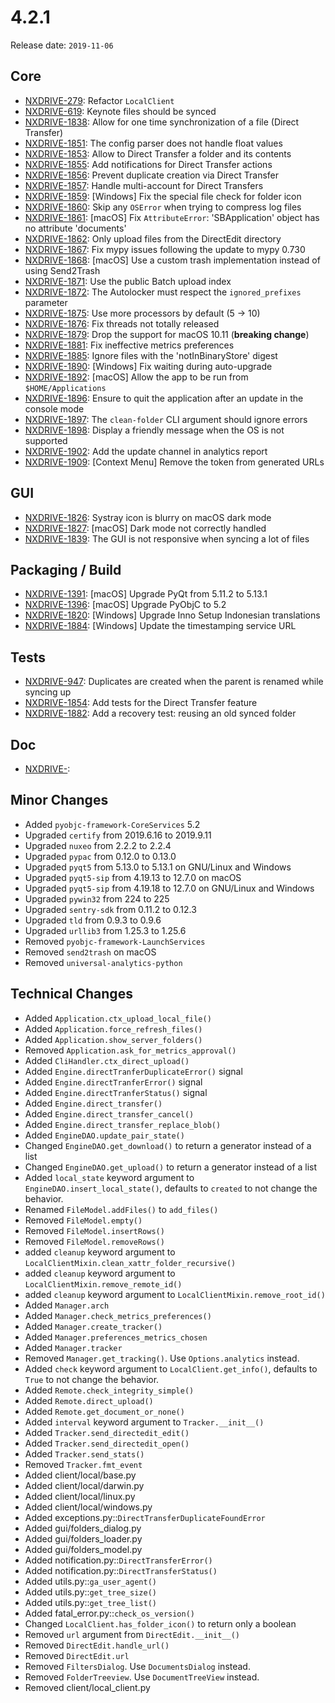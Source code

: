 # 4.2.1

Release date: `2019-11-06`

## Core

- [NXDRIVE-279](https://jira.nuxeo.com/browse/NXDRIVE-279): Refactor `LocalClient`
- [NXDRIVE-619](https://jira.nuxeo.com/browse/NXDRIVE-619): Keynote files should be synced
- [NXDRIVE-1838](https://jira.nuxeo.com/browse/NXDRIVE-1838): Allow for one time synchronization of a file (Direct Transfer)
- [NXDRIVE-1851](https://jira.nuxeo.com/browse/NXDRIVE-1851): The config parser does not handle float values
- [NXDRIVE-1853](https://jira.nuxeo.com/browse/NXDRIVE-1853): Allow to Direct Transfer a folder and its contents
- [NXDRIVE-1855](https://jira.nuxeo.com/browse/NXDRIVE-1855): Add notifications for Direct Transfer actions
- [NXDRIVE-1856](https://jira.nuxeo.com/browse/NXDRIVE-1856): Prevent duplicate creation via Direct Transfer
- [NXDRIVE-1857](https://jira.nuxeo.com/browse/NXDRIVE-1857): Handle multi-account for Direct Transfers
- [NXDRIVE-1859](https://jira.nuxeo.com/browse/NXDRIVE-1859): [Windows] Fix the special file check for folder icon
- [NXDRIVE-1860](https://jira.nuxeo.com/browse/NXDRIVE-1860): Skip any `OSError` when trying to compress log files
- [NXDRIVE-1861](https://jira.nuxeo.com/browse/NXDRIVE-1861): [macOS] Fix `AttributeError`: 'SBApplication' object has no attribute 'documents'
- [NXDRIVE-1862](https://jira.nuxeo.com/browse/NXDRIVE-1862): Only upload files from the DirectEdit directory
- [NXDRIVE-1867](https://jira.nuxeo.com/browse/NXDRIVE-1867): Fix mypy issues following the update to mypy 0.730
- [NXDRIVE-1868](https://jira.nuxeo.com/browse/NXDRIVE-1868): [macOS] Use a custom trash implementation instead of using Send2Trash
- [NXDRIVE-1871](https://jira.nuxeo.com/browse/NXDRIVE-1871): Use the public Batch upload index
- [NXDRIVE-1872](https://jira.nuxeo.com/browse/NXDRIVE-1872): The Autolocker must respect the `ignored_prefixes` parameter
- [NXDRIVE-1875](https://jira.nuxeo.com/browse/NXDRIVE-1875): Use more processors by default (5 -> 10)
- [NXDRIVE-1876](https://jira.nuxeo.com/browse/NXDRIVE-1876): Fix threads not totally released
- [NXDRIVE-1879](https://jira.nuxeo.com/browse/NXDRIVE-1879): Drop the support for macOS 10.11 (**breaking change**)
- [NXDRIVE-1881](https://jira.nuxeo.com/browse/NXDRIVE-1881): Fix ineffective metrics preferences
- [NXDRIVE-1885](https://jira.nuxeo.com/browse/NXDRIVE-1885): Ignore files with the 'notInBinaryStore' digest
- [NXDRIVE-1890](https://jira.nuxeo.com/browse/NXDRIVE-1890): [Windows] Fix waiting during auto-upgrade
- [NXDRIVE-1892](https://jira.nuxeo.com/browse/NXDRIVE-1892): [macOS] Allow the app to be run from `$HOME/Applications`
- [NXDRIVE-1896](https://jira.nuxeo.com/browse/NXDRIVE-1896): Ensure to quit the application after an update in the console mode
- [NXDRIVE-1897](https://jira.nuxeo.com/browse/NXDRIVE-1897): The `clean-folder` CLI argument should ignore errors
- [NXDRIVE-1898](https://jira.nuxeo.com/browse/NXDRIVE-1898): Display a friendly message when the OS is not supported
- [NXDRIVE-1902](https://jira.nuxeo.com/browse/NXDRIVE-1902): Add the update channel in analytics report
- [NXDRIVE-1909](https://jira.nuxeo.com/browse/NXDRIVE-1909): [Context Menu] Remove the token from generated URLs

## GUI

- [NXDRIVE-1826](https://jira.nuxeo.com/browse/NXDRIVE-1826): Systray icon is blurry on macOS dark mode
- [NXDRIVE-1827](https://jira.nuxeo.com/browse/NXDRIVE-1827): [macOS] Dark mode not correctly handled
- [NXDRIVE-1839](https://jira.nuxeo.com/browse/NXDRIVE-1839): The GUI is not responsive when syncing a lot of files

## Packaging / Build

- [NXDRIVE-1391](https://jira.nuxeo.com/browse/NXDRIVE-1391): [macOS] Upgrade PyQt from 5.11.2 to 5.13.1
- [NXDRIVE-1396](https://jira.nuxeo.com/browse/NXDRIVE-1396): [macOS] Upgrade PyObjC to 5.2
- [NXDRIVE-1820](https://jira.nuxeo.com/browse/NXDRIVE-1820): [Windows] Upgrade Inno Setup Indonesian translations
- [NXDRIVE-1884](https://jira.nuxeo.com/browse/NXDRIVE-1884): [Windows] Update the timestamping service URL

## Tests

- [NXDRIVE-947](https://jira.nuxeo.com/browse/NXDRIVE-947): Duplicates are created when the parent is renamed while syncing up
- [NXDRIVE-1854](https://jira.nuxeo.com/browse/NXDRIVE-1854): Add tests for the Direct Transfer feature
- [NXDRIVE-1882](https://jira.nuxeo.com/browse/NXDRIVE-1882): Add a recovery test: reusing an old synced folder

## Doc

- [NXDRIVE-](https://jira.nuxeo.com/browse/NXDRIVE-):

## Minor Changes

- Added `pyobjc-framework-CoreServices` 5.2
- Upgraded `certify` from 2019.6.16 to 2019.9.11
- Upgraded `nuxeo` from 2.2.2 to 2.2.4
- Upgraded `pypac` from 0.12.0 to 0.13.0
- Upgraded `pyqt5` from 5.13.0 to 5.13.1 on GNU/Linux and Windows
- Upgraded `pyqt5-sip` from 4.19.13 to 12.7.0 on macOS
- Upgraded `pyqt5-sip` from 4.19.18 to 12.7.0 on GNU/Linux and Windows
- Upgraded `pywin32` from 224 to 225
- Upgraded `sentry-sdk` from 0.11.2 to 0.12.3
- Upgraded `tld` from 0.9.3 to 0.9.6
- Upgraded `urllib3` from 1.25.3 to 1.25.6
- Removed `pyobjc-framework-LaunchServices`
- Removed `send2trash` on macOS
- Removed `universal-analytics-python`

## Technical Changes

- Added `Application.ctx_upload_local_file()`
- Added `Application.force_refresh_files()`
- Added `Application.show_server_folders()`
- Removed `Application.ask_for_metrics_approval()`
- Added `CliHandler.ctx_direct_upload()`
- Added `Engine.directTranferDuplicateError()` signal
- Added `Engine.directTranferError()` signal
- Added `Engine.directTranferStatus()` signal
- Added `Engine.direct_transfer()`
- Added `Engine.direct_transfer_cancel()`
- Added `Engine.direct_transfer_replace_blob()`
- Added `EngineDAO.update_pair_state()`
- Changed `EngineDAO.get_download()` to return a generator instead of a list
- Changed `EngineDAO.get_upload()` to return a generator instead of a list
- Added `local_state` keyword argument to `EngineDAO.insert_local_state()`, defaults to `created` to not change the behavior.
- Renamed `FileModel.addFiles()` to `add_files()`
- Removed `FileModel.empty()`
- Removed `FileModel.insertRows()`
- Removed `FileModel.removeRows()`
- added `cleanup` keyword argument to `LocalClientMixin.clean_xattr_folder_recursive()`
- added `cleanup` keyword argument to `LocalClientMixin.remove_remote_id()`
- added `cleanup` keyword argument to `LocalClientMixin.remove_root_id()`
- Added `Manager.arch`
- Added `Manager.check_metrics_preferences()`
- Added `Manager.create_tracker()`
- Added `Manager.preferences_metrics_chosen`
- Added `Manager.tracker`
- Removed `Manager.get_tracking()`. Use `Options.analytics` instead.
- Added `check` keyword argument to `LocalClient.get_info()`, defaults to `True` to not change the behavior.
- Added `Remote.check_integrity_simple()`
- Added `Remote.direct_upload()`
- Added `Remote.get_document_or_none()`
- Added `interval` keyword argument to `Tracker.__init__()`
- Added `Tracker.send_directedit_edit()`
- Added `Tracker.send_directedit_open()`
- Added `Tracker.send_stats()`
- Removed `Tracker.fmt_event`
- Added client/local/base.py
- Added client/local/darwin.py
- Added client/local/linux.py
- Added client/local/windows.py
- Added exceptions.py::`DirectTransferDuplicateFoundError`
- Added gui/folders_dialog.py
- Added gui/folders_loader.py
- Added gui/folders_model.py
- Added notification.py::`DirectTransferError()`
- Added notification.py::`DirectTransferStatus()`
- Added utils.py::`ga_user_agent()`
- Added utils.py::`get_tree_size()`
- Added utils.py::`get_tree_list()`
- Added fatal_error.py::`check_os_version()`
- Changed `LocalClient.has_folder_icon()` to return only a boolean
- Removed `url` argument from `DirectEdit.__init__()`
- Removed `DirectEdit.handle_url()`
- Removed `DirectEdit.url`
- Removed `FiltersDialog`. Use `DocumentsDialog` instead.
- Removed `FolderTreeview`. Use `DocumentTreeView` instead.
- Removed client/local_client.py
